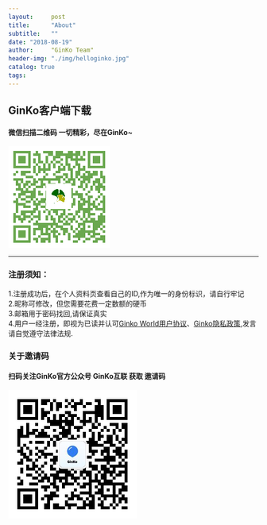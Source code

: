 ```yaml
---
layout:     post
title:      "About"
subtitle:   ""
date: "2018-08-19"
author:     "GinKo Team"
header-img: "./img/helloginko.jpg"
catalog: true
tags:
---
```

## GinKo客户端下载
#### 微信扫描二维码  一切精彩，尽在GinKo~
![avatar](/app.png)

  ***

### 注册须知：
1.注册成功后，在个人资料页查看自己的ID,作为唯一的身份标识，请自行牢记<br>
2.昵称可修改，但您需要花费一定数额的硬币<br>
3.邮箱用于密码找回,请保证真实<br>
4.用户一经注册，即视为已读并认可[Ginko World用户协议](https://ginko-bfu.github.io/2018/08/15/agreement/)、[Ginko隐私政策](https://ginko-bfu.github.io/2018/08/15/privacy-policy/),发言请自觉遵守法律法规.
### 关于邀请码
#### 扫码关注GinKo官方公众号  GinKo互联 获取 邀请码 
![avatar](/ginkocon.png)


